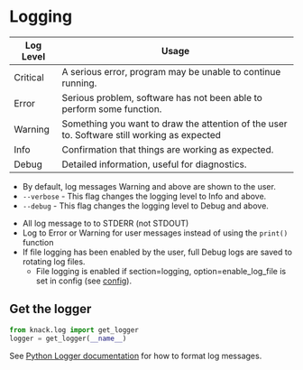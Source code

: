 Logging
=======

| Log Level   |  Usage                                                                                      |
|-------------|---------------------------------------------------------------------------------------------|
| Critical    | A serious error, program may be unable to continue running.                                 |
| Error       | Serious problem, software has not been able to perform some function.                       |
| Warning     | Something you want to draw the attention of the user to. Software still working as expected |
| Info        | Confirmation that things are working as expected.                                           |
| Debug       | Detailed information, useful for diagnostics.                                               |

- By default, log messages Warning and above are shown to the user.
- `--verbose` - This flag changes the logging level to Info and above.
- `--debug` - This flag changes the logging level to Debug and above.

* All log message to to STDERR (not STDOUT)
* Log to Error or Warning for user messages instead of using the `print()` function
* If file logging has been enabled by the user, full Debug logs are saved to rotating log files.
    * File logging is enabled if section=logging, option=enable_log_file is set in config (see [config](config.md)).


Get the logger
--------------

```Python
from knack.log import get_logger
logger = get_logger(__name__)
```

See [Python Logger documentation](https://docs.python.org/3/library/logging.html#logging.Logger.debug) for how to format log messages.
